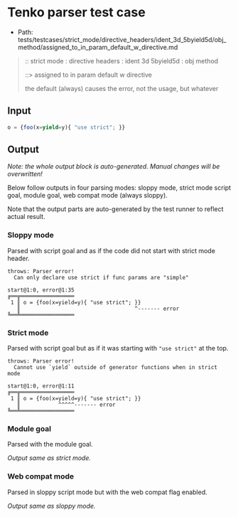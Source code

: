 # Tenko parser test case

- Path: tests/testcases/strict_mode/directive_headers/ident_3d_5byield5d/obj_method/assigned_to_in_param_default_w_directive.md

> :: strict mode : directive headers : ident 3d 5byield5d : obj method
>
> ::> assigned to in param default w directive
>
> the default (always) causes the error, not the usage, but whatever

## Input


`````js
o = {foo(x=yield=y){ "use strict"; }}
`````

## Output

_Note: the whole output block is auto-generated. Manual changes will be overwritten!_

Below follow outputs in four parsing modes: sloppy mode, strict mode script goal, module goal, web compat mode (always sloppy).

Note that the output parts are auto-generated by the test runner to reflect actual result.

### Sloppy mode

Parsed with script goal and as if the code did not start with strict mode header.

`````
throws: Parser error!
  Can only declare use strict if func params are "simple"

start@1:0, error@1:35
╔══╦═════════════════
 1 ║ o = {foo(x=yield=y){ "use strict"; }}
   ║                                    ^------- error
╚══╩═════════════════

`````

### Strict mode

Parsed with script goal but as if it was starting with `"use strict"` at the top.

`````
throws: Parser error!
  Cannot use `yield` outside of generator functions when in strict mode

start@1:0, error@1:11
╔══╦═════════════════
 1 ║ o = {foo(x=yield=y){ "use strict"; }}
   ║            ^^^^^------- error
╚══╩═════════════════

`````


### Module goal

Parsed with the module goal.

_Output same as strict mode._

### Web compat mode

Parsed in sloppy script mode but with the web compat flag enabled.

_Output same as sloppy mode._
